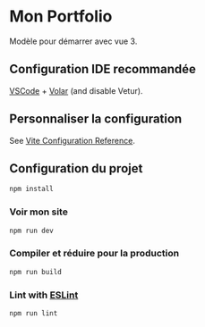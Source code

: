 # Mon Portfolio

Modèle pour démarrer avec vue 3.

## Configuration IDE recommandée

[VSCode](https://code.visualstudio.com/) + [Volar](https://marketplace.visualstudio.com/items?itemName=Vue.volar) (and disable Vetur).

## Personnaliser la configuration

See [Vite Configuration Reference](https://vite.dev/config/).

## Configuration du projet

```sh
npm install
```

### Voir mon site

```sh
npm run dev
```

### Compiler et réduire pour la production

```sh
npm run build
```

### Lint with [ESLint](https://eslint.org/)

```sh
npm run lint
```
